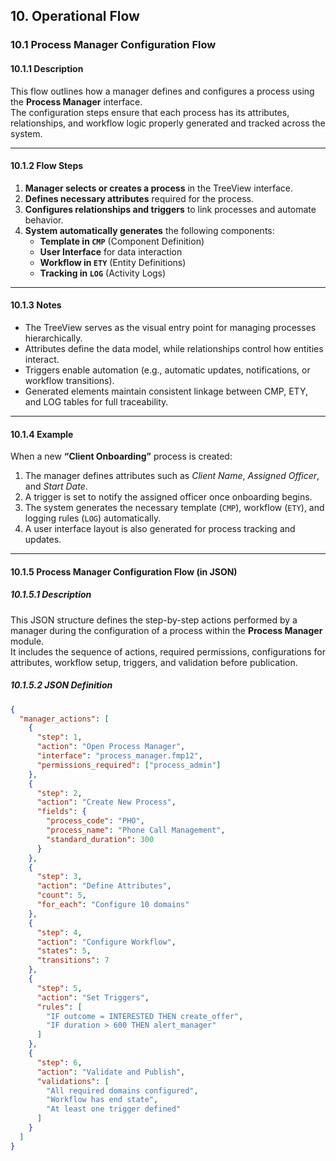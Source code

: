## 10. Operational Flow

### 10.1 Process Manager Configuration Flow

#### 10.1.1 Description
This flow outlines how a manager defines and configures a process using the **Process Manager** interface.  
The configuration steps ensure that each process has its attributes, relationships, and workflow logic properly generated and tracked across the system.

---

#### 10.1.2 Flow Steps
1. **Manager selects or creates a process** in the TreeView interface.  
2. **Defines necessary attributes** required for the process.  
3. **Configures relationships and triggers** to link processes and automate behavior.  
4. **System automatically generates** the following components:
   - **Template in `CMP`** (Component Definition)
   - **User Interface** for data interaction
   - **Workflow in `ETY`** (Entity Definitions)
   - **Tracking in `LOG`** (Activity Logs)

---

#### 10.1.3 Notes
- The TreeView serves as the visual entry point for managing processes hierarchically.  
- Attributes define the data model, while relationships control how entities interact.  
- Triggers enable automation (e.g., automatic updates, notifications, or workflow transitions).  
- Generated elements maintain consistent linkage between CMP, ETY, and LOG tables for full traceability.  

---

#### 10.1.4 Example
When a new **“Client Onboarding”** process is created:
1. The manager defines attributes such as *Client Name*, *Assigned Officer*, and *Start Date*.  
2. A trigger is set to notify the assigned officer once onboarding begins.  
3. The system generates the necessary template (`CMP`), workflow (`ETY`), and logging rules (`LOG`) automatically.  
4. A user interface layout is also generated for process tracking and updates.  

---

#### 10.1.5 Process Manager Configuration Flow (in JSON)

##### 10.1.5.1 Description
This JSON structure defines the step-by-step actions performed by a manager during the configuration of a process within the **Process Manager** module.  
It includes the sequence of actions, required permissions, configurations for attributes, workflow setup, triggers, and validation before publication.

##### 10.1.5.2 JSON Definition

```json
{
  "manager_actions": [
    {
      "step": 1,
      "action": "Open Process Manager",
      "interface": "process_manager.fmp12",
      "permissions_required": ["process_admin"]
    },
    {
      "step": 2,
      "action": "Create New Process",
      "fields": {
        "process_code": "PHO",
        "process_name": "Phone Call Management",
        "standard_duration": 300
      }
    },
    {
      "step": 3,
      "action": "Define Attributes",
      "count": 5,
      "for_each": "Configure 10 domains"
    },
    {
      "step": 4,
      "action": "Configure Workflow",
      "states": 5,
      "transitions": 7
    },
    {
      "step": 5,
      "action": "Set Triggers",
      "rules": [
        "IF outcome = INTERESTED THEN create_offer",
        "IF duration > 600 THEN alert_manager"
      ]
    },
    {
      "step": 6,
      "action": "Validate and Publish",
      "validations": [
        "All required domains configured",
        "Workflow has end state",
        "At least one trigger defined"
      ]
    }
  ]
}
```
